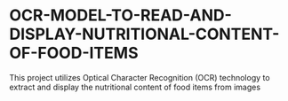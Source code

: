# OCR-MODEL-TO-READ-AND-DISPLAY-NUTRITIONAL-CONTENT-OF-FOOD-ITEMS
This project utilizes Optical Character Recognition (OCR) technology to extract and display the nutritional content of food items from images
